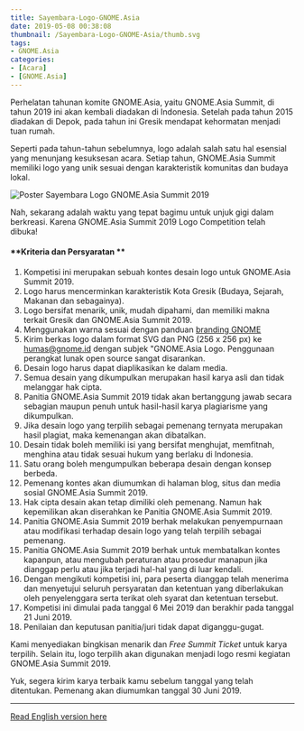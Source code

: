 ```yaml
---
title: Sayembara-Logo-GNOME.Asia
date: 2019-05-08 00:38:08
thumbnail: /Sayembara-Logo-GNOME-Asia/thumb.svg
tags:
- GNOME.Asia
categories: 
- [Acara]
- [GNOME.Asia]
---
```


Perhelatan tahunan komite GNOME.Asia, yaitu GNOME.Asia Summit, di tahun 2019 ini akan kembali diadakan di Indonesia. Setelah pada tahun 2015 diadakan di Depok, pada tahun ini Gresik mendapat kehormatan menjadi tuan rumah. 

Seperti pada tahun-tahun sebelumnya, logo adalah salah satu hal esensial yang menunjang kesuksesan acara. Setiap tahun, GNOME.Asia Summit memiliki logo yang unik sesuai dengan karakteristik komunitas dan budaya lokal.<!--more-->

![Poster Sayembara Logo GNOME.Asia Summit 2019](https://gitlab.gnome.org/raniaamina/gnome.asia-summit-2019/raw/master/poster/sayembara-logoPrint.png?inline=false)

Nah, sekarang adalah waktu yang tepat bagimu untuk unjuk gigi dalam berkreasi. Karena GNOME.Asia Summit 2019 Logo Competition telah dibuka!


#### **Kriteria dan Persyaratan **
1. Kompetisi ini merupakan sebuah kontes desain logo untuk GNOME.Asia Summit 2019.
2. Logo harus mencerminkan karakteristik Kota Gresik (Budaya, Sejarah, Makanan dan sebagainya).
3. Logo bersifat menarik, unik, mudah dipahami, dan memiliki makna terkait Gresik dan GNOME.Asia Summit 2019.
4. Menggunakan warna sesuai dengan panduan [branding GNOME](https://s.id/gnome-branding)
5. Kirim berkas logo dalam format SVG dan PNG (256 x 256 px) ke humas@gnome.id dengan subjek "GNOME.Asia Logo. Penggunaan perangkat lunak open source sangat disarankan.
6. Desain logo harus dapat diaplikasikan ke dalam media.
7. Semua desain yang dikumpulkan merupakan hasil karya asli dan tidak melanggar hak cipta. 
8. Panitia GNOME.Asia Summit 2019 tidak akan bertanggung jawab secara sebagian maupun penuh untuk hasil-hasil karya plagiarisme yang dikumpulkan. 
9. Jika desain logo yang terpilih sebagai pemenang ternyata merupakan hasil plagiat, maka kemenangan akan dibatalkan. 
10. Desain tidak boleh memiliki isi yang bersifat menghujat, memfitnah, menghina atau tidak sesuai hukum yang berlaku di Indonesia.
11. Satu orang boleh mengumpulkan beberapa desain dengan konsep berbeda.
12. Pemenang kontes akan diumumkan di halaman blog, situs dan media sosial GNOME.Asia Summit 2019.
13. Hak cipta desain akan tetap dimiliki oleh pemenang. Namun hak kepemilikan akan diserahkan ke Panitia GNOME.Asia Summit 2019.
14. Panitia GNOME.Asia Summit 2019 berhak melakukan penyempurnaan atau modifikasi terhadap desain logo yang telah terpilih sebagai pemenang.
15. Panitia GNOME.Asia Summit 2019 berhak untuk membatalkan kontes kapanpun, atau mengubah peraturan atau prosedur manapun jika dianggap perlu atau jika terjadi hal-hal yang di luar kendali.
16. Dengan mengikuti kompetisi ini, para peserta dianggap telah menerima dan menyetujui seluruh persyaratan dan ketentuan yang diberlakukan oleh penyelenggara serta terikat oleh syarat dan ketentuan tersebut.
17. Kompetisi ini dimulai pada tanggal 6 Mei 2019 dan berakhir pada tanggal 21 Juni 2019.
18. Penilaian dan keputusan panitia/juri tidak dapat diganggu-gugat.

Kami menyediakan bingkisan menarik dan *Free Summit Ticket* untuk karya terpilih. Selain itu, logo terpilih akan digunakan menjadi logo resmi kegiatan GNOME.Asia Summit 2019.

Yuk, segera kirim karya terbaik kamu sebelum tanggal yang telah ditentukan. Pemenang akan diumumkan tanggal 30 Juni 2019.

***
[Read English version here](Gnome-Asia-Logo-Competition)
